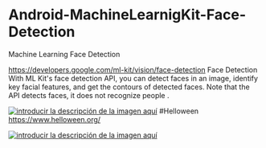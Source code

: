 # Android-MachineLearnigKit-Face-Detection

Machine Learning Face Detection

https://developers.google.com/ml-kit/vision/face-detection
Face Detection
With ML Kit's face detection API, you can detect faces in an image, identify key facial features, and get the contours of detected faces. Note that the API detects faces, it does not recognize people .

[![introducir la descripción de la imagen aquí][1]][1]
#Helloween
https://www.helloween.org/





[![introducir la descripción de la imagen aquí][2]][2]


  [1]: https://i.stack.imgur.com/2FTJ1.jpg
  [2]: https://i.stack.imgur.com/sWrQ7.png
